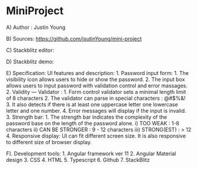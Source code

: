 # MiniProject

A) Author :  Justin Young

B) Sources: https://github.com/jsutinYoung/mini-project

C) Stackblitz editor: 

D) Stackblitz demo:

E) Specification: UI features and description:
    1. Password input form:
        1. The visibility icon allows users to hide or show the password.
        2. The input box allows users to input password with validation control and error massages.
    2. Validity — Validator : 
        1. Form control validator sets a minimal length limit of 8 characters
        2. The validator can parse in special characters  : @#$%&!
        3. It also detects if there is at least one uppercase letter one lowercase letter and one number.
        4. Error messages will display if the input is invalid.
    3. Strength bar: 
        1. The strength bar indicates the complexity of the password base on the length of the password alone. i)  TOO WEAK : 1-8 characters ii) CAN BE STRONGER : 9 - 12 characters iii) STRONG(EST) :  > 12 
    4. Responsive display: UI can fit different screen size. It is also responsive to different size of browser display.
        
        
F). Development tools: 
    1. Angular framework ver 11
    2. Angular Material design
    3. CSS
    4. HTML
    5. Typescript
    6.  Github
    7. StackBlitz



